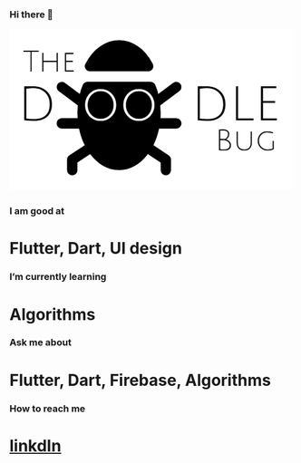 ### Hi there 👋
![](https://github.com/ajith-m-doodlebug/breaking_technology/blob/master/images/doodlebug.png)
### I am good at
# Flutter, Dart, UI design 
### I’m currently learning 
# Algorithms 
### Ask me about 
# Flutter, Dart, Firebase, Algorithms  
### How to reach me
# [linkdIn](www.linkedin.com/in/ajith-m-doodlebug/)

